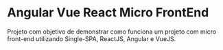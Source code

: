 # Angular Vue React Micro FrontEnd
Projeto com objetivo de demonstrar como funciona um projeto com micro front-end utilizando Single-SPA, ReactJS, Angular e VueJS.
